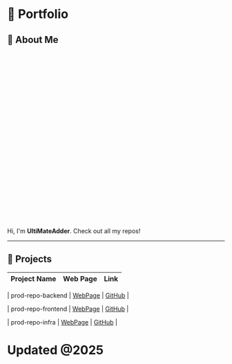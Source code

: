 # 💼 Portfolio

## 👤 About Me 

<img src="https://avatars.githubusercontent.com/u/193385636?v=4" style="width: 10%; height: auto; border-radius: 50%;">

Hi, I'm **UltiMateAdder**. Check out all my repos!

---

## 🚀 Projects
| Project Name | Web Page | Link |
|--------------|----------|------|

| prod-repo-backend | [WebPage](https://antimgunanayak.github.io/prod-repo-backend/) | [GitHub](https://github.com/AntimGunaNayak/prod-repo-backend.git) |

| prod-repo-frontend | [WebPage](https://antimgunanayak.github.io/prod-repo-frontend/) | [GitHub](https://github.com/AntimGunaNayak/prod-repo-frontend.git) |

| prod-repo-infra | [WebPage](https://antimgunanayak.github.io/prod-repo-infra/) | [GitHub](https://github.com/AntimGunaNayak/prod-repo-infra.git) |


# Updated @2025